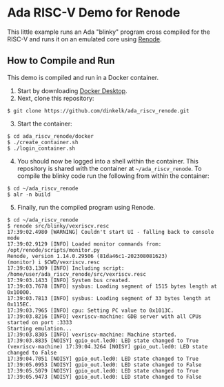 # Ada RISC-V Demo for Renode

This little example runs an Ada "blinky" program cross compiled for the RISC-V and runs it on an emulated core using [Renode](https://renode.readthedocs.io/en/latest/index.html).

## How to Compile and Run

This demo is compiled and run in a Docker container.

 1. Start by downloading [Docker Desktop](https://www.docker.com/products/docker-desktop/).
 2. Next, clone this repository:

  ```
  $ git clone https://github.com/dinkelk/ada_riscv_renode.git 
  ```

 3. Start the container:

  ```
  $ cd ada_riscv_renode/docker
  $ ./create_container.sh
  $ ./login_container.sh
  ```

 4. You should now be logged into a shell within the container. This repository is shared with the container at `~/ada_riscv_renode`. To compile the blinky code run the following from within the container:

  ```
  $ cd ~/ada_riscv_renode
  $ alr -n build
  ```

 5. Finally, run the compiled program using Renode.

  ```
  $ cd ~/ada_riscv_renode
  $ renode src/blinky/vexriscv.resc
  17:39:02.4980 [WARNING] Couldn't start UI - falling back to console mode
  17:39:02.9129 [INFO] Loaded monitor commands from: /opt/renode/scripts/monitor.py
  Renode, version 1.14.0.29506 (81da46c1-202308081623)
  (monitor) i $CWD/vexriscv.resc
  17:39:03.1309 [INFO] Including script: /home/user/ada_riscv_renode/src/vexriscv.resc
  17:39:03.1433 [INFO] System bus created.
  17:39:03.7678 [INFO] sysbus: Loading segment of 1515 bytes length at 0x10000.
  17:39:03.7813 [INFO] sysbus: Loading segment of 33 bytes length at 0x115EC.
  17:39:03.7965 [INFO] cpu: Setting PC value to 0x1013C.
  17:39:03.8216 [INFO] vexriscv-machine: GDB server with all CPUs started on port :3333
  Starting emulation...
  17:39:03.8305 [INFO] vexriscv-machine: Machine started.
  17:39:03.8835 [NOISY] gpio_out.led0: LED state changed to True
  (vexriscv-machine) 17:39:04.3264 [NOISY] gpio_out.led0: LED state changed to False
  17:39:04.7051 [NOISY] gpio_out.led0: LED state changed to True
  17:39:05.0953 [NOISY] gpio_out.led0: LED state changed to False
  17:39:05.5079 [NOISY] gpio_out.led0: LED state changed to True
  17:39:05.9473 [NOISY] gpio_out.led0: LED state changed to False
  ```

